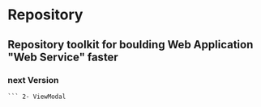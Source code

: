 # Repository
## Repository toolkit for boulding Web Application "Web Service"  faster 
### next  Version 
```` 1- Add NoSQL Language
``` 2- ViewModal
